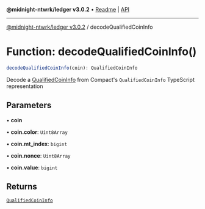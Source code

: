 **@midnight-ntwrk/ledger v3.0.2** • [Readme](../README.md) \| [API](../globals.md)

***

[@midnight-ntwrk/ledger v3.0.2](../README.md) / decodeQualifiedCoinInfo

# Function: decodeQualifiedCoinInfo()

```ts
decodeQualifiedCoinInfo(coin): QualifiedCoinInfo
```

Decode a [QualifiedCoinInfo](../type-aliases/QualifiedCoinInfo.md) from Compact's `QualifiedCoinInfo`
TypeScript representation

## Parameters

• **coin**

• **coin\.color**: `Uint8Array`

• **coin\.mt\_index**: `bigint`

• **coin\.nonce**: `Uint8Array`

• **coin\.value**: `bigint`

## Returns

[`QualifiedCoinInfo`](../type-aliases/QualifiedCoinInfo.md)
